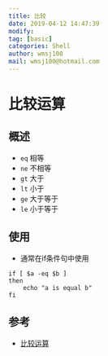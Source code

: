 ```yaml
---
title: 比较
date: 2019-04-12 14:47:39	
modify: 
tag: [basic]
categories: Shell 
author: wmsj100
mail: wmsj100@hotmail.com
---
```


# 比较运算

## 概述
- `eq` 相等
- `ne` 不相等
- `gt` 大于
- `lt` 小于
- `ge` 大于等于
- `le` 小于等于

## 使用
- 通常在if条件句中使用
```shell
if [ $a -eq $b ]
then
	echo "a is equal b"
fi
```

## 参考
- [比较运算](http://c.biancheng.net/cpp/view/2736.html)
